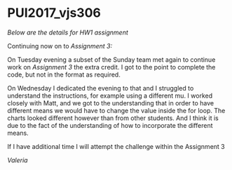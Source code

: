 # PUI2017_vjs306

_Below are the details for HW1 assignment_

Continuing now on to _Assignment 3:_

On Tuesday evening a subset of the Sunday team met again to continue work on _Assignment 3_ the extra credit. I got to the point to complete the code, but not in the format as required.

On Wednesday I dedicated the evening to that and I struggled to understand the instructions, for example using a different mu. I worked closely with Matt, and we got to the understanding that in order to have different means we would have to change the value inside the for loop. The charts looked different however than from other students. And I think it is due to the fact of the understanding of how to incorporate the different means.

If I have additional time I will attempt the challenge within the Assignment 3

_Valeria_
